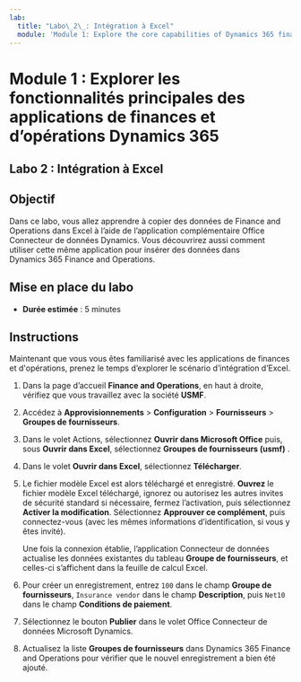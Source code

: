 ```yaml
---
lab:
  title: "Labo\_2\_: Intégration à Excel"
  module: 'Module 1: Explore the core capabilities of Dynamics 365 finance and operations apps'
---
```


# Module 1 : Explorer les fonctionnalités principales des applications de finances et d’opérations Dynamics 365

## Labo 2 : Intégration à Excel

## Objectif

Dans ce labo, vous allez apprendre à copier des données de Finance and Operations dans Excel à l’aide de l’application complémentaire Office Connecteur de données Dynamics. Vous découvrirez aussi comment utiliser cette même application pour insérer des données dans Dynamics 365 Finance and Operations. 

## Mise en place du labo

   - **Durée estimée** : 5 minutes

## Instructions

Maintenant que vous vous êtes familiarisé avec les applications  de finances et d'opérations, prenez le temps d’explorer le scénario d’intégration d’Excel. 

1.  Dans la page d’accueil **Finance and Operations**, en haut à droite, vérifiez que vous travaillez avec la société **USMF**. 

2.  Accédez à **Approvisionnements** > **Configuration** > **Fournisseurs** > **Groupes de fournisseurs**.

3.  Dans le volet Actions, sélectionnez **Ouvrir dans Microsoft Office** puis, sous **Ouvrir dans Excel**, sélectionnez **Groupes de fournisseurs (usmf)** .

4.  Dans le volet **Ouvrir dans Excel**, sélectionnez **Télécharger**. 

5.  Le fichier modèle Excel est alors téléchargé et enregistré. **Ouvrez** le fichier modèle Excel téléchargé, ignorez ou autorisez les autres invites de sécurité standard si nécessaire, fermez l’activation, puis sélectionnez **Activer la modification**. Sélectionnez **Approuver ce complément**, puis connectez-vous (avec les mêmes informations d’identification, si vous y êtes invité). 

    Une fois la connexion établie, l’application Connecteur de données actualise les données existantes du tableau **Groupe de fournisseurs**, et celles-ci s’affichent dans la feuille de calcul Excel. 

6.  Pour créer un enregistrement, entrez `100` dans le champ **Groupe de fournisseurs**, `Insurance vendor` dans le champ **Description**, puis `Net10` dans le champ **Conditions de paiement**. 

7.  Sélectionnez le bouton **Publier** dans le volet Office Connecteur de données Microsoft Dynamics. 

8.  Actualisez la liste **Groupes de fournisseurs** dans Dynamics 365 Finance and Operations pour vérifier que le nouvel enregistrement a bien été ajouté. 

